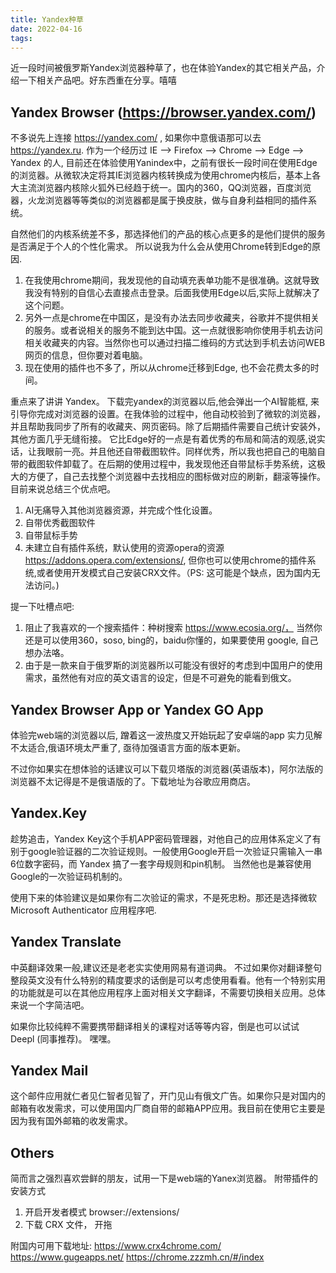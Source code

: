 ```yaml
---
title: Yandex种草
date: 2022-04-16
tags:
---
```

近一段时间被俄罗斯Yandex浏览器种草了，也在体验Yandex的其它相关产品，介绍一下相关产品吧。好东西重在分享。嘻嘻

## Yandex Browser (https://browser.yandex.com/)
不多说先上连接 https://yandex.com/ , 如果你中意俄语那可以去 https://yandex.ru.
作为一个经历过 IE -->  Firefox --> Chrome --> Edge --> Yandex 的人, 目前还在体验使用Yanindex中，之前有很长一段时间在使用Edge的浏览器。从微软决定将其IE浏览器内核转换成为使用chrome内核后，基本上各大主流浏览器内核除火狐外已经趋于统一。国内的360，QQ浏览器，百度浏览器，火龙浏览器等等类似的浏览器都是属于换皮肤，做与自身利益相同的插件系统。

自然他们的内核系统差不多，那选择他们的产品的核心点更多的是他们提供的服务是否满足于个人的个性化需求。
所以说我为什么会从使用Chrome转到Edge的原因.

1. 在我使用chrome期间，我发现他的自动填充表单功能不是很准确。这就导致我没有特别的自信心去直接点击登录。后面我使用Edge以后,实际上就解决了这个问题。
2. 另外一点是chrome在中国区，是没有办法去同步收藏夹，谷歌并不提供相关的服务。或者说相关的服务不能到达中国。这一点就很影响你使用手机去访问相关收藏夹的内容。当然你也可以通过扫描二维码的方式达到手机去访问WEB网页的信息，但你要对着电脑。
3. 现在使用的插件也不多了，所以从chrome迁移到Edge, 也不会花费太多的时间。

重点来了讲讲 Yandex。 
下载完yandex的浏览器以后,他会弹出一个AI智能框, 来引导你完成对浏览器的设置。在我体验的过程中，他自动校验到了微软的浏览器，并且帮助我同步了所有的收藏夹、网页密码。除了后期插件需要自己统计安装外，其他方面几乎无缝衔接。
它比Edge好的一点是有着优秀的布局和简洁的观感,说实话，让我眼前一亮。并且他还自带截图软件。同样优秀，所以我也把自己的电脑自带的截图软件卸载了。在后期的使用过程中，我发现他还自带鼠标手势系统，这极大的方便了，自己去找整个浏览器中去找相应的图标做对应的刷新，翻滚等操作。目前来说总结三个优点吧。

1. AI无痛导入其他浏览器资源，并完成个性化设置。
2. 自带优秀截图软件
3. 自带鼠标手势
4. 未建立自有插件系统，默认使用的资源opera的资源 https://addons.opera.com/extensions/, 但你也可以使用chrome的插件系统,或者使用开发模式自己安装CRX文件。（PS: 这可能是个缺点，因为国内无法访问。)

提一下吐槽点吧: 
1. 阻止了我喜欢的一个搜索插件：种树搜索 https://www.ecosia.org/， 当然你还是可以使用360，soso, bing的，baidu你懂的，如果要使用 google, 自己想办法咯。
2. 由于是一款来自于俄罗斯的浏览器所以可能没有很好的考虑到中国用户的使用需求，虽然他有对应的英文语言的设定，但是不可避免的能看到俄文。

## Yandex Browser App or Yandex GO App
体验完web端的浏览器以后, 蹭着这一波热度又开始玩起了安卓端的app 实力见解不太适合,俄语环境太严重了, 亟待加强语言方面的版本更新。

不过你如果实在想体验的话建议可以下载贝塔版的浏览器(英语版本)，阿尔法版的浏览器不太记得是不是俄语版的了。下载地址为谷歌应用商店。

## Yandex.Key
趁势追击，Yandex Key这个手机APP密码管理器，对他自己的应用体系定义了有别于google验证器的二次验证规则。一般使用Google开启一次验证只需输入一串6位数字密码，而 Yandex 搞了一套字母规则和pin机制。 当然他也是兼容使用Google的一次验证码机制的。

使用下来的体验建议是如果你有二次验证的需求，不是死忠粉。那还是选择微软 Microsoft Authenticator 应用程序吧.

## Yandex Translate
中英翻译效果一般,建议还是老老实实使用网易有道词典。 不过如果你对翻译整句整段英文没有什么特别的精度要求的话倒是可以考虑使用看看。他有一个特别实用的功能就是可以在其他应用程序上面对相关文字翻译，不需要切换相关应用。总体来说一个字简洁吧。

如果你比较纯粹不需要携带翻译相关的课程对话等等内容，倒是也可以试试 Deepl (同事推荐)。 嘿嘿。

## Yandex Mail
这个邮件应用就仁者见仁智者见智了，开门见山有俄文广告。如果你只是对国内的邮箱有收发需求，可以使用国内厂商自带的邮箱APP应用。我目前在使用它主要是因为我有国外邮箱的收发需求。

## Others
简而言之强烈喜欢尝鲜的朋友，试用一下是web端的Yanex浏览器。 附带插件的安装方式
1. 开启开发者模式 browser://extensions/
2. 下载 CRX 文件， 开拖

附国内可用下载地址:
    https://www.crx4chrome.com/
    https://www.gugeapps.net/
    https://chrome.zzzmh.cn/#/index






